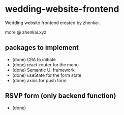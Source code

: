 # wedding-website-frontend

Wedding website frontend created by zhenkai.

more @ zhenkai.xyz


## packages to implement
* (done) CRA to initiate 
* (done) react-router for the menu
* (done) Semantic UI framework
* (done) useState for the form state
* (done) axios for push form

## RSVP form (only backend function)
* (done)